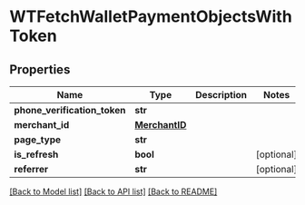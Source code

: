# WTFetchWalletPaymentObjectsWithToken


## Properties
Name | Type | Description | Notes
------------ | ------------- | ------------- | -------------
**phone_verification_token** | **str** |  | 
**merchant_id** | [**MerchantID**](MerchantID.md) |  | 
**page_type** | **str** |  | 
**is_refresh** | **bool** |  | [optional] 
**referrer** | **str** |  | [optional] 

[[Back to Model list]](../README.md#documentation-for-models) [[Back to API list]](../README.md#documentation-for-api-endpoints) [[Back to README]](../README.md)


